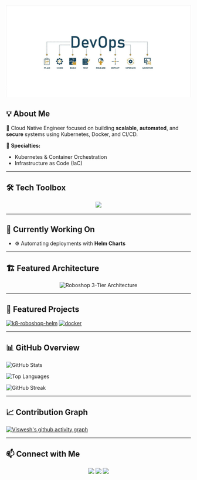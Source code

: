 <!-- Header Banner -->
<div align="center">
  <img src="https://raw.githubusercontent.com/VisweshBonam/VisweshBonam/main/banner.jpg" alt="Github Banner" width="800"/>
</div>


## 💡 About Me
🚀 Cloud Native Engineer focused on building **scalable**, **automated**, and **secure** systems using Kubernetes, Docker, and CI/CD.

💼 **Specialties:**  
- Kubernetes & Container Orchestration  
- Infrastructure as Code (IaC)  

---

## 🛠 Tech Toolbox
<p align="center">
  <img src="https://skillicons.dev/icons?i=kubernetes,docker,git,linux,bash,ansible,terraform,aws,githubactions&theme=dark" />
</p>

---

## 🚀 Currently Working On
- ⚙️ Automating deployments with **Helm Charts**  

---

## 🏗 Featured Architecture
<p align="center">
  <img src="./images/roboshop-architecture.png" alt="Roboshop 3-Tier Architecture" width="800"/>
</p>

---

## 📌 Featured Projects
[![k8-roboshop-helm](https://github-readme-stats.vercel.app/api/pin/?username=VisweshBonam&repo=k8-roboshop-helm&theme=tokyonight)](https://github.com/VisweshBonam/k8-roboshop-helm)
[![docker](https://github-readme-stats.vercel.app/api/pin/?username=VisweshBonam&repo=docker&theme=tokyonight)](https://github.com/VisweshBonam/docker)

---

## 📊 GitHub Overview

![GitHub Stats](https://github-readme-stats.vercel.app/api?username=VisweshBonam&show_icons=true&theme=tokyonight)

![Top Languages](https://github-readme-stats.vercel.app/api/top-langs/?username=VisweshBonam&layout=compact&theme=tokyonight)

![GitHub Streak](https://streak-stats.demolab.com/?user=VisweshBonam&theme=tokyonight)

---

## 📈 Contribution Graph
[![Viswesh's github activity graph](https://github-readme-activity-graph.vercel.app/graph?username=VisweshBonam&bg_color=0f0c29&color=ffffff&line=4e54c8&point=ffffff&area=true&hide_border=true)](https://github.com/ashutosh00710/github-readme-activity-graph)

---


## 📫 Connect with Me
<p align="center">
  <a href="https://www.linkedin.com/in/viswesh-bonam/"><img src="https://skillicons.dev/icons?i=linkedin" /></a>
  <a href="mailto:mailtovishu77@gmail.com"><img src="https://skillicons.dev/icons?i=gmail" /></a>
  <a href="https://medium.com/@mailtovishu77"><img src="https://skillicons.dev/icons?i=medium" /></a>
</p>

